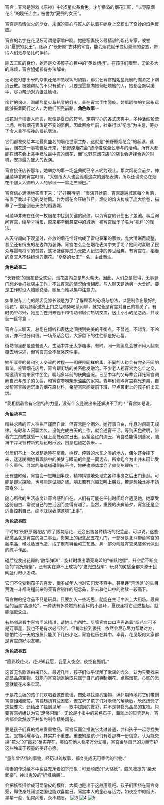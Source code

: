 宵宫：宵宫是游戏《原神》中的5星火系角色。才华横溢的烟花工匠，“长野原烟花店”的现任店主，被誉为“夏祭的女王”。

宵宫是热情似火的少女，未泯的童心与匠人的执着在她身上交织出了奇妙的焰色反应。

宵宫的名字在花见坂可谓是家喻户晓。她是稻妻技艺最精湛的烟花专家，被誉为“夏祭的女王”。继承了“长野原”衣钵的宵宫，能为烟花赋予变幻莫测的姿态，帯给人们无与伦比的体验。

除去工匠的身份，她还是众多孩子心目中的“英雄姐姐”。在孩子们眼里，无论多大的麻烦，宵宫姐姐都有办法解决。

无论是幻想出来的恐惧还是冷酷现实的阴翳，都会在宵宫姐姐星光般的魔法之下烟消云散。被她帮助的不只有孩子，只要是愿意向她倾吐烦恼的人，她都会施以援手，尽力帮助对方渡过险境。

绚烂的烟火、温暖的星火与热情的灯火，全在宵宫手中腾旋。她那明快的笑容永远能够鼓舞同行之人，为他们照亮前路。**角色故事一**

烟花对于稻妻人而言，就像是夏日的符号。定期举办的各式庆典中，多种活动轮流上场，唯有烟花表演是不变的惯例。因此百余年前，社奉行以“纪念”为主题，筹办了令人目不暇接的烟花表演。

它们都被交给本地最负盛名的烟花世家主办，这就是“长野原烟花会”的起源。此后，烟花这一事物普及开来，“长野原烟花会”逐渐变成全民参与的活动。所有人都能在烟花会上亲手燃放最中意的烟花，而“长野原烟花店”的店长会选择合适的时机，安排最为盛大的表演。

宵宫接任店长那年，她举办的第一场盛典就已令人叹为观止。那次烟花会前夕，神里绫华曾向宵宫叮嘱，“大御所大人也会观看这次的烟花表演，所以还请务必在烟花中加入大御所大人的家纹——雷之三重巴。”

宵宫信心满满地答应下来：“好好期待吧！”表演开始前，宵宫跑遍城区每个角落，布置了数以千记的发射筒。作为烟花会压轴节目，燃绽的焰火构成了庞大绘卷，描摹了一整座倒悬天空的稻妻城。

可绫华并未在任何一枚烟花中找到关键的家纹，以为宵宫的计划出了差池。事后询问宵宫，绫华才得知，原来那座倒悬空中的城池，被宵宫赋予了名为“视角”的戏法。

从天守阁向下观望时，齐放的烟花恰好构成了雷电将军的家纹，庞大清晰而规整，甚至还有俏皮的花边作为装饰。宵宫怎么会在烟花表演中失手呢？她同时赢取了民众与雷电将军的赞赏，这场盛宴亦成为无数人记忆中的传世经典。有宵宫在，稻妻的夏天从不缺绚烂的烟花。“夏祭的女王”一名，由此而生。

**角色故事二**

“长野原”的烟花备受欢迎，烟花店内总是热火朝天。因此，人们总是觉得，无事登门想必会打扰店主工作。不过宵宫的情況恰恰相反。与人聊天是她另一大爱好。要是工作时没人陪她说活，她反而难以集中注意力。

如果说与上门的顾客促膝长谈是为了“了解顾客的心境与想法，以便制作出最好的烟花”，那为顾客送货上门之后顺势喝茶闲聊，就完全是宵宫对自己的犒劳了。有时仍不尽兴，她还会在归来途中和街坊邻居们热切交流，送上小小的纪念品，并收获一筐零食……

宵宫与人聊天，总能在倾听和表达之间找到完美的平衡点。不赘述，不越界，不冷淡，亦不过分纠缠。一场茶话会后，大家留下的往往都是好心情。

街坊邻居都是些普通人，生活中并无太多趣事。有时，同一则消息会被不同人翻来覆去地讲述，但宵宫完全不反感这件事。

她所享受的是和別人交流的过程——即便是同样的事，不同的人也会有完全不同的看法。接管烟花店后，宵宫跟街坊的关系愈发融洽。不少老人视宵宫为忘年之交，常邀请宵宫来家中坐坐，聊起多年前的庆典盛况。已至中年的父母辈会拜托宵宫调解自己与孩子的关系，和宵宫唠唠柴米油盐的家常。青年们则与宵宫称兄道弟，自发帮宵宫搬运沉重的烟花原材料，希望宵宫能提前下班，早点带街上的孩子们出去玩。

“我相信语言有它独特的力量，没有什么是说出来还解决不了的！”宵宫如是说。

**角色故事三**

精益求精的匠人往往严谨而自律，但宵宫是个例外。她行事自由，作息时间毫无规律。有时和人闲聊太久，没能完成白天的工作，就会通宵干活。等到天色微明，带着完工的成就感一同登上高处观赏日出，远望金红的流云，宵宫总能得到启发，脑海中浮现各种新式烟花的形姿，困意也随之袭来……

邻居们不止一次发现她睡在房檐、树杈、停转的水车之类的地方，偶尔还会摔下来，迷迷糊糊地看着脑中的美梦与眼前的金星一同远去。所幸迄今为止并未因此受什么重伤。寻常的磕磕碰碰倒有不少，她便也顺势学会了如何处理伤口。

还有些时候，宵宫会一觉睡到半夜，精神抖擞地处理完各种事务之后出门逛逛。可能是即兴探险，也可能是试胆之旅。朋友若有兴趣就叫上朋友，若是想独处亦不妨孤身外出。

随心所欲的生活态度让宵宫感到自在。人们有可能在任何时间场合遇见她。她享受这份自由，常说自己的生活因而变得有趣了。当然，重要的庆典前夕，宵宫还是会适当控制自己，绝不耽误表演这项“正事”。

**角色故事四**

平时的“长野原烟花店”除了贩卖烟花，还会出售各种精巧的纪念品。可以说，这些纪念品就是宵宫的第二事业。货架上的纪念品五花八门，一部分是北斗带给宵宫的舶来品，经过适当改造，成了很有特色的工艺品。另一部分则是宵宫灵感爆发做出的练手作品。

碰后绽放出花瓣的“散华弹珠”，旋转时发出清亮鸟鸣的“雀跃陀螺”，升空后不断变色的“霓光蜻蜓”，还有实在算不上成功的“鬼兜虫战车”…玩具的灵感全都来源于民间盛行的小游戏。

它们不仅受到孩子的喜爱，很多成年人也对它们爱不释手。甚至连“荒泷派”的头目荒泷一斗都专程前来购买宵宫制作的纪念品，带去和他口中的劲敌一较高下。

宵宫做的纪念品不只是玩具。只要加入一些巧思，就能在生活中派上大用场。最典型的当属“螽退轮”，一种装有多种燃剂和香料的小圆环，夏夜里将它点燃挂起，就能驱赶蚊虫。

有些邻居看中宵宫手艺精湛，请她上门帮忙。尽管宵宫口口声声说着“烟花店可不是万事屋，我也不是有求必应的”，但每次接到委托，依然会尽心尽力帮助对方，哪怕忙活一天的报酬只能买下几份小吃，宵宫也乐在其中。毕竟，花见坂的大家都是宵宫的好朋友嘛。

**角色故事五**

“霞彩焕花火，花火知我愿，我愿入夜空，夜空自甄明。”

这首无名歌谣由来已久。最近几年，孩子们似乎误解了歌谣的含义，认为只要找来亮晶晶的宝物，就能向宵宫姐姐换取只属于自己的特制烟花。点燃烟花，心底的愿望就能在未来实现。

于是花见坂的孩子们欢唱着这首歌谣，四处寻找漂亮宝物，满怀期待地将它们带到宵宫姐姐面前。宵宫起初有些困感，但在听了孩子们对歌谣的解读后，欣然接受了这些要求，还给出了独到见解——歌中提到的霞彩，并不是特指亮晶晶的宝物。只要宵宫姐姐认为它“足够闪耀”，无论是小溪中的彩色石子，海滩上的贝壳碎片，宵宫都会欣然收下并如约制作精美烟花。

要是孩子们真的找来贵重物品，宵宫反而会推说它太过普通，并和孩子一起寻找失主。宝物闪耀与否，其实并不重要。重要的是孩子们有着那样一份信念，认为能交换“花火”的“霞彩”确实存在。哪怕在他人看来万分幼稚，宵宫会尽自己的力量守护这些独属于孩童的美好心愿。

“童年曾坚信的事物，经历过的故事，都会变成无可替代的宝物。”

稻妻的传说绘本中往往充斥着如下形象：可爱顽皮的“大貉妖”，威风凛凛的“柴犬武豪”，神出鬼没的“折纸鵺鵺”…

会把妖怪描绘成可爱俏皮的模样，大概也是出于这般用意吧。孩子们围绕在宵宫身旁，即使身处闭锁之国也能欢喜度日。宵宫本人的童心与活力，如夜空中的烟火、星星一般，恒常闪耀，永不黯淡。
![3](https://github.com/UNimportant1222/test1/assets/152016567/9a49c1b2-70f3-4099-b08d-5d66bd5255e2)
![4](https://github.com/UNimportant1222/test1/assets/152016567/e0890448-6cb7-4e91-9a46-deda795a1151)
![5](https://github.com/UNimportant1222/test1/assets/152016567/151b84ac-3d73-47f3-bbff-a8a6a8d8891c)

